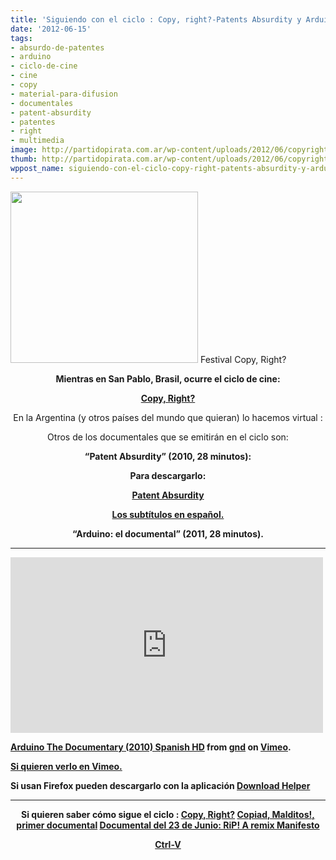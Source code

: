 ```yaml
---
title: 'Siguiendo con el ciclo : Copy, right?-Patents Absurdity y Arduino, el documental'
date: '2012-06-15'
tags:
- absurdo-de-patentes
- arduino
- ciclo-de-cine
- cine
- copy
- material-para-difusion
- documentales
- patent-absurdity
- patentes
- right
- multimedia
image: http://partidopirata.com.ar/wp-content/uploads/2012/06/copyright.jpg
thumb: http://partidopirata.com.ar/wp-content/uploads/2012/06/copyright-150x150.jpg
wppost_name: siguiendo-con-el-ciclo-copy-right-patents-absurdity-y-arduino-el-documental
---
```


<a href="http://partidopirata.com.ar/wp-content/uploads/2012/06/copyright.jpg"><img class="size-medium wp-image-4672" title="copyright" src="http://partidopirata.com.ar/wp-content/uploads/2012/06/copyright-300x274.jpg" alt="" width="300" height="274" /></a> Festival Copy, Right?

<p style="text-align: center;"><strong>Mientras en San Pablo, Brasil, ocurre el ciclo de cine:</strong></p>
<p style="text-align: center;"><strong><a href="http://partidopirata.com.ar/4671/festival-discute-copyright-en-san-pablo-brasil-una-posible-idea-para-hacerlo-en-argentina">Copy, Right?</a></strong></p>
<p style="text-align: center;">En la Argentina (y otros países del mundo que quieran) lo hacemos virtual :</p>
<p style="text-align: center;">Otros de los documentales que se emitirán en el ciclo son:</p>
<p style="text-align: center;"><strong>“Patent Absurdity” (2010, 28 minutos):
</strong></p>
<p style="text-align: center;"><strong>Para descargarlo:</strong></p>
<p style="text-align: center;"><strong><a href="http://patentabsurdity.com/download.html" target="_blank">Patent Absurdity</a></strong></p>
<p style="text-align: center;"><strong><a href="http://en.swpat.org/wiki/Patent_Absurdity/Espa%C3%B1ol_%28Spanish%29" target="_blank">Los subtítulos en español.</a></strong></p>
<p style="text-align: center;"><strong>“Arduino: el documental” (2011, 28 minutos).</strong></p>


<hr />

<iframe src="http://player.vimeo.com/video/18390711" frameborder="0" width="500" height="281"></iframe>

<strong><a href="http://vimeo.com/18390711">Arduino The Documentary (2010) Spanish HD</a> from <a href="http://vimeo.com/gnd">gnd</a> on <a href="http://vimeo.com">Vimeo</a>.</strong>

<strong><a href="http://vimeo.com/18390711" target="_blank">Si quieren verlo en Vimeo.</a></strong>

<strong>Si usan Firefox pueden descargarlo con la aplicación <a href="https://addons.mozilla.org/pt-BR/firefox/addon/video-downloadhelper/" target="_blank">Download Helper</a></strong>

<hr />
<p style="text-align: center;"><strong>Si quieren saber cómo sigue el ciclo : <a href="http://partidopirata.com.ar/4690/para-los-fines-de-semana-ciclo-copy-right-pero-virtual">Copy, Right?</a>
<a href="http://partidopirata.com.ar/4690/para-los-fines-de-semana-ciclo-copy-right-pero-virtual">Copiad, Malditos!, primer documental</a>
<a href="http://partidopirata.com.ar/4892/siguiendo-con-el-ciclo-copy-right-rip-a-remix-manifesto">Documental del 23 de Junio: RiP! A remix Manifesto</a></strong></p>
<p style="text-align: center;"><strong><a href="http://partidopirata.com.ar/2491/ctrl-v-documental-que-puede-ayudarnos-a-entender-un-poco-mas-el-caso-cuevana">Ctrl-V</a></strong></p>

